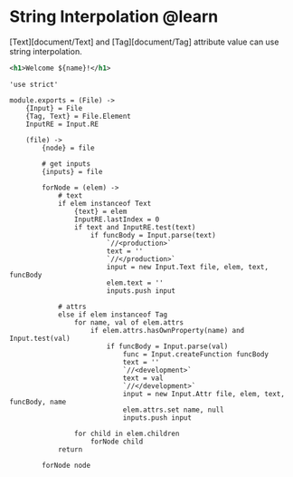 String Interpolation @learn
===========================

[Text][document/Text] and [Tag][document/Tag] attribute value can use string interpolation.

```xml
<h1>Welcome ${name}!</h1>
```

	'use strict'

	module.exports = (File) ->
		{Input} = File
		{Tag, Text} = File.Element
		InputRE = Input.RE

		(file) ->
			{node} = file

			# get inputs
			{inputs} = file

			forNode = (elem) ->
				# text
				if elem instanceof Text
					{text} = elem
					InputRE.lastIndex = 0
					if text and InputRE.test(text)
						if funcBody = Input.parse(text)
							`//<production>`
							text = ''
							`//</production>`
							input = new Input.Text file, elem, text, funcBody
							elem.text = ''
							inputs.push input

				# attrs
				else if elem instanceof Tag
					for name, val of elem.attrs
						if elem.attrs.hasOwnProperty(name) and Input.test(val)
							if funcBody = Input.parse(val)
								func = Input.createFunction funcBody
								text = ''
								`//<development>`
								text = val
								`//</development>`
								input = new Input.Attr file, elem, text, funcBody, name
								elem.attrs.set name, null
								inputs.push input

					for child in elem.children
						forNode child
				return

			forNode node

